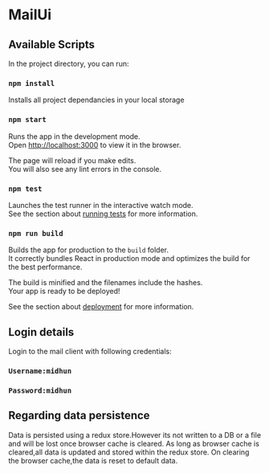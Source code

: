 # MailUi

## Available Scripts

In the project directory, you can run:

### `npm install`

Installs all project dependancies in your local storage<br>


### `npm start`

Runs the app in the development mode.<br>
Open [http://localhost:3000](http://localhost:3000) to view it in the browser.

The page will reload if you make edits.<br>
You will also see any lint errors in the console.

### `npm test`

Launches the test runner in the interactive watch mode.<br>
See the section about [running tests](#running-tests) for more information.

### `npm run build`

Builds the app for production to the `build` folder.<br>
It correctly bundles React in production mode and optimizes the build for the best performance.

The build is minified and the filenames include the hashes.<br>
Your app is ready to be deployed!

See the section about [deployment](#deployment) for more information.

## Login details

Login to the mail client with following credentials:
### `Username:midhun`
### `Password:midhun`

## Regarding data persistence

Data is persisted using a redux store.However its not written to a DB or a file and will be lost once browser cache is cleared.
As long as browser cache is cleared,all data is updated and stored within the redux store.
On clearing the browser cache,the data is reset to default data.







